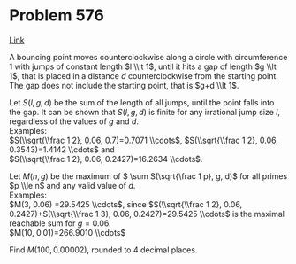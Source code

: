 # Problem 576

[Link](https://projecteuler.net/problem=576)

A bouncing point moves counterclockwise along a circle with circumference $1$ with jumps of constant length $l \\lt 1$, until it hits a gap of length $g \\lt 1$, that is placed in a distance $d$ counterclockwise from the starting point. The gap does not include the starting point, that is $g+d \\lt 1$.

Let $S(l,g,d)$ be the sum of the length of all jumps, until the point falls into the gap. It can be shown that $S(l,g,d)$ is finite for any irrational jump size $l$, regardless of the values of $g$ and $d$.  
Examples:  
$S(\\sqrt{\\frac 1 2}, 0.06, 0.7)=0.7071 \\cdots$, $S(\\sqrt{\\frac 1 2}, 0.06, 0.3543)=1.4142 \\cdots$ and  
$S(\\sqrt{\\frac 1 2}, 0.06, 0.2427)=16.2634 \\cdots$.

Let $M(n, g)$ be the maximum of $ \\sum S(\\sqrt{\\frac 1 p}, g, d)$ for all primes $p \\le n$ and any valid value of $d$.  
Examples:  
$M(3, 0.06) =29.5425 \\cdots$, since $S(\\sqrt{\\frac 1 2}, 0.06, 0.2427)+S(\\sqrt{\\frac 1 3}, 0.06, 0.2427)=29.5425 \\cdots$ is the maximal reachable sum for $g=0.06$.  
$M(10, 0.01)=266.9010 \\cdots$ 

Find $M(100, 0.00002)$, rounded to $4$ decimal places.